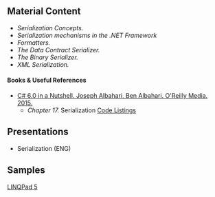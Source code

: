 ## Material Content 

- *Serialization Concepts.*
- *Serialization mechanisms in the .NET Framework*
- *Formatters.*
- *The Data Contract Serializer.*
- *The Binary Serializer.*
- *XML Serialization.*

#### Books & Useful References 

- [C# 6.0 in a Nutshell. Joseph Albahari, Ben Albahari. O'Reilly Media. 2015.](http://shop.oreilly.com/product/0636920040323.do)
   - *Chapter 17.* Serialization [Code Listings](http://www.albahari.com/nutshell/cs4ch16.aspx)

## Presentations 

- Serialization (ENG)

## Samples

[LINQPad 5](https://github.com/EPM-RD-NETLAB/.NET-Framework-modules/tree/master/M15.%20Serialization/Samples/LINQPad/Serialization)
